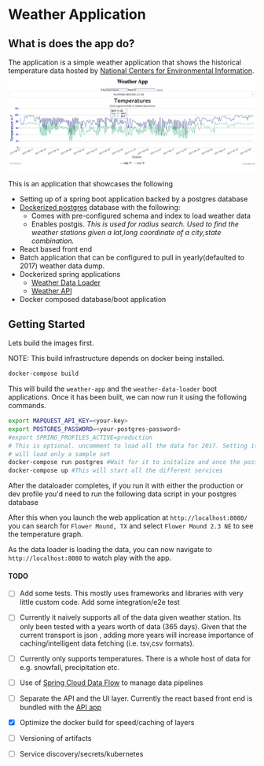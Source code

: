# Weather Application

## What is does the app do?
The application is a simple weather application that shows the historical temperature data hosted by [National Centers for Environmental Information](https://www.ncdc.noaa.gov).
![weather app](images/weather-app.png)

This is an application that showcases the following
- Setting up of a spring boot application backed by a postgres database
- [Dockerized postgres](https://github.com/dilipkrish/weather-app/tree/master/postgres) database with the following:
     - Comes with pre-configured schema and index to load weather data
     - Enables postgis. _This is used for radius search. Used to find the weather stations given a lat,long coordinate of a city,state combination._  
- React based front end
- Batch application that can be configured to pull in yearly(defaulted to 2017) weather data dump.
- Dockerized spring applications
    - [Weather Data Loader](https://github.com/dilipkrish/weather-app/tree/master/weather-data-loader)
    - [Weather API](https://github.com/dilipkrish/weather-app/tree/master/weather-api)
- Docker composed database/boot application

## Getting Started
Lets build the images first.

NOTE: This build infrastructure depends on docker being installed.
```bash
docker-compose build
```                
This will build the `weather-app` and the `weather-data-loader` boot applications. Once it has been built, we can now run it using the following commands.

```bash
export MAPQUEST_API_KEY=<your-key>
export POSTGRES_PASSWORD=<your-postgres-password>
#export SPRING_PROFILES_ACTIVE=production 
# This is optional. uncomment to load all the data for 2017. Setting it to dev 
# will load only a sample set
docker-compose run postgres #Wait for it to initalize and once the postgres database is initialized you can shut it down
docker-compose up #This will start all the different services
```

After the dataloader completes, if you run it with either the production or dev profile you'd need to run the following data script in your postgres database

<script src="https://gist.github.com/dilipkrish/c103d2a452b306fe3a922c54cec5a218.js"></script>

After this when you launch the web application at `http://localhost:8080/` you can search for `Flower Mound, TX` and select `Flower Mound 2.3 NE` to see the temperature graph.

As the data loader is loading the data, you can now navigate to `http://localhost:8080` to watch play with the app.

#### TODO
- [ ] Add some tests. This mostly uses frameworks and libraries with very little custom code. Add some integration/e2e test
- [ ] Currently it naively supports all of the data given weather station. 
Its only been tested with a years worth of data (365 days). Given that the current transport is json
, adding more years will increase importance of caching/intelligent data fetching (i.e. tsv,csv formats).
- [ ] Currently only supports temperatures. There is a whole host of data for e.g. snowfall, precipitation etc.
- [ ] Use of [Spring Cloud Data Flow](https://spring.io/projects/spring-cloud-dataflow) to manage data pipelines
- [ ] Separate the API and the UI layer. Currently the react based front end is bundled with the [API app](https://github.com/dilipkrish/weather-app/tree/master/weather-api)
- [x] Optimize the docker build for speed/caching of layers
- [ ] Versioning of artifacts
- [ ] Service discovery/secrets/kubernetes
  